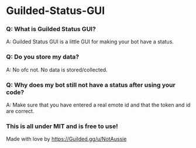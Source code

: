 # Guilded-Status-GUI

### Q: What is Guilded Status GUI?

A: Guilded Status GUI is a little GUI for making your bot have a status.


### Q: Do you store my data?

A: No ofc not. No data is stored/collected.


### Q: Why does my bot still not have a status after using your code?

A: Make sure that you have entered a real emote id and that the token and id are correct.


### This is all under MIT and is free to use!


Made with love by https://Guilded.gg/u/NotAussie
